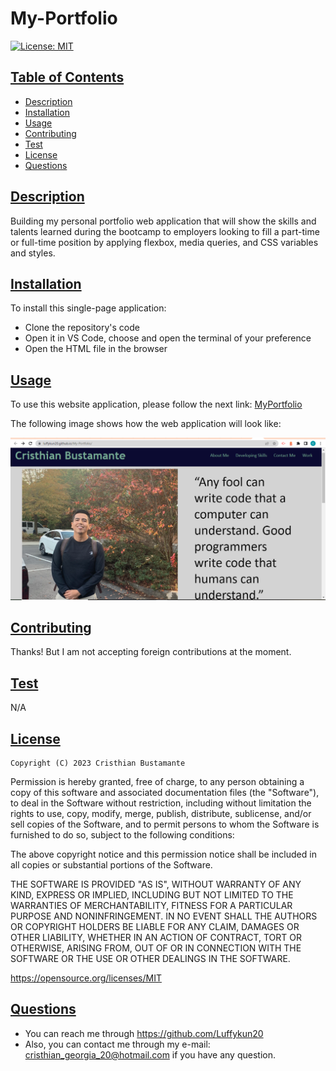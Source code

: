 # My-Portfolio

[![License: MIT](https://img.shields.io/badge/License-MIT-yellow.svg)](https://opensource.org/licenses/MIT)  
  
    
## [Table of Contents](#table-of-contents)

- [Description](#description)
- [Installation](#installation)
- [Usage](#usage)
- [Contributing](#contributing)
- [Test](#test)
- [License](#license)
- [Questions](#questions)

## [Description](#table-of-contents)

Building my personal portfolio web application that will show the skills and talents learned during the bootcamp to employers looking to fill a part-time or full-time position by applying flexbox, media queries, and CSS variables and styles.

## [Installation](#table-of-contents)

To install this single-page application:

* Clone the repository's code
* Open it in VS Code, choose and open the terminal of your preference
* Open the HTML file in the browser

## [Usage](#table-of-contents)
    
To use this website application, please follow the next link: [MyPortfolio](https://luffykun20.github.io/My-Portfolio) 

The following image shows how the web application will look like:

![landing page](assets/MyPortfolio.PNG)
    
## [Contributing](#table-of-contents)

  Thanks! But I am not accepting foreign contributions at the moment.

## [Test](#table-of-contents)

N/A



## [License](#table-of-contents)


    Copyright (C) 2023 Cristhian Bustamante

   Permission is hereby granted, free of charge, to any person obtaining a copy of this software and associated documentation files (the "Software"), to deal in the Software without restriction, including without limitation the rights to use, copy, modify, merge, publish, distribute, sublicense, and/or sell copies of the Software, and to permit persons to whom the Software is furnished to do so, subject to the following conditions:

   The above copyright notice and this permission notice shall be included in all copies or substantial portions of the Software.

   THE SOFTWARE IS PROVIDED "AS IS", WITHOUT WARRANTY OF ANY KIND, EXPRESS OR IMPLIED, INCLUDING BUT NOT LIMITED TO THE WARRANTIES OF MERCHANTABILITY, FITNESS FOR A PARTICULAR PURPOSE AND NONINFRINGEMENT. IN NO EVENT SHALL THE AUTHORS OR COPYRIGHT HOLDERS BE LIABLE FOR ANY CLAIM, DAMAGES OR OTHER LIABILITY, WHETHER IN AN ACTION OF CONTRACT, TORT OR OTHERWISE, ARISING FROM, OUT OF OR IN CONNECTION WITH THE SOFTWARE OR THE USE OR OTHER DEALINGS IN THE SOFTWARE.       
   
   https://opensource.org/licenses/MIT
        
## [Questions](#table-of-contents)

- You can reach me through https://github.com/Luffykun20
- Also, you can contact me through my e-mail: [cristhian_georgia_20@hotmail.com](mailto:cristhian_georgia_20@hotmail.com) if you have any question.